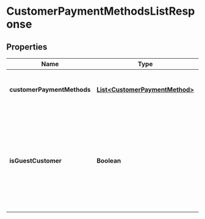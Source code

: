 

# CustomerPaymentMethodsListResponse


## Properties

| Name | Type | Description | Notes |
|------------ | ------------- | ------------- | -------------|
|**customerPaymentMethods** | [**List&lt;CustomerPaymentMethod&gt;**](CustomerPaymentMethod.md) | List of payment methods for customer |  |
|**isGuestCustomer** | **Boolean** | Returns whether a customer id is not tied to a payment intent (only when the request is made against a client secret) |  [optional] |



